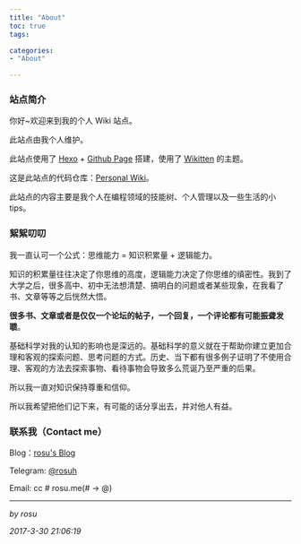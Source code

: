 ```yaml
---
title: "About"
toc: true
tags: 

categories:
- "About"

---
```


### 站点简介

你好~欢迎来到我的个人 Wiki 站点。

此站点由我个人维护。

此站点使用了 [Hexo](https://hexo.io) + [Github Page](Github.com) 搭建，使用了 [Wikitten](https://github.com/rosuH/hexo-theme-Wikitten) 的主题。

这是此站点的代码仓库：[Personal Wiki](https://github.com/rosuH/wiki-site)。

此站点的内容主要是我个人在编程领域的技能树、个人管理以及一些生活的小 tips。

### 絮絮叨叨

我一直认可一个公式：思维能力 = 知识积累量 + 逻辑能力。

知识的积累量往往决定了你思维的高度，逻辑能力决定了你思维的缜密性。我到了大学之后，很多高中、初中无法想清楚、搞明白的问题或者某些现象，在我看了书、文章等等之后恍然大悟。

**很多书、文章或者是仅仅一个论坛的帖子，一个回复，一个评论都有可能振聋发聩**。

基础科学对我的认知的影响也是深远的。基础科学的意义就在于帮助你建立更加合理和客观的探索问题、思考问题的方式。历史、当下都有很多例子证明了不使用合理、客观的方法去探索事物、看待事物会导致多么荒诞乃至严重的后果。

所以我一直对知识保持尊重和信仰。

所以我希望把他们记下来，有可能的话分享出去，并对他人有益。

### 联系我（Contact me）

Blog：[rosu's Blog](https://rosuh.me)

Telegram: [@rosuh](https://t.me/rosuh) 

Email: cc # rosu.me(# -> @)

-----

*by rosu*

*2017-3-30 21:06:19* 